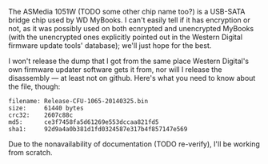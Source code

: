 The ASMedia 1051W (TODO some other chip name too?) is a USB-SATA bridge chip used by WD MyBooks. I can't easily tell if it has encryption or not, as it was possibly used on both ecnrypted and unencrypted MyBooks (with the unencrypted ones explicitly pointed out in the Western Digital firmware update tools' database); we'll just hope for the best.

I won't release the dump that I got from the same place Western Digital's own firmware updater software gets it from, nor will I release the disassembly — at least not on github. Here's what you need to know about the file, though:

```
filename: Release-CFU-1065-20140325.bin
size:     61440 bytes
crc32:    2607c88c
md5:      ce3f7458fa5d61269e553dccaa821fd5
sha1:     92d9a4a0b381d1fd0324587e317b4f857147e569
```

Due to the nonavailability of documentation (TODO re-verify), I'll be working from scratch.
